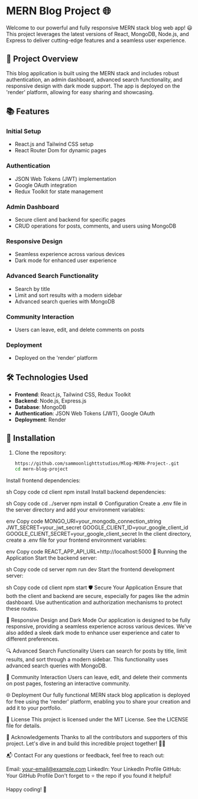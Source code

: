 # MERN Blog Project 🌐

Welcome to our powerful and fully responsive MERN stack blog web app! 😃 This project leverages the latest versions of React, MongoDB, Node.js, and Express to deliver cutting-edge features and a seamless user experience.

## 🚀 Project Overview

This blog application is built using the MERN stack and includes robust authentication, an admin dashboard, advanced search functionality, and responsive design with dark mode support. The app is deployed on the 'render' platform, allowing for easy sharing and showcasing.

## 📚 Features

### Initial Setup
- React.js and Tailwind CSS setup
- React Router Dom for dynamic pages

### Authentication
- JSON Web Tokens (JWT) implementation
- Google OAuth integration
- Redux Toolkit for state management

### Admin Dashboard
- Secure client and backend for specific pages
- CRUD operations for posts, comments, and users using MongoDB

### Responsive Design
- Seamless experience across various devices
- Dark mode for enhanced user experience

### Advanced Search Functionality
- Search by title
- Limit and sort results with a modern sidebar
- Advanced search queries with MongoDB

### Community Interaction
- Users can leave, edit, and delete comments on posts

### Deployment
- Deployed on the 'render' platform

## 🛠 Technologies Used
- **Frontend**: React.js, Tailwind CSS, Redux Toolkit
- **Backend**: Node.js, Express.js
- **Database**: MongoDB
- **Authentication**: JSON Web Tokens (JWT), Google OAuth
- **Deployment**: Render

## 🔧 Installation

1. Clone the repository:
   ```sh
   https://github.com/sammoonlighttstudios/Mlog-MERN-Project-.git
   cd mern-blog-project
Install frontend dependencies:

sh
Copy code
cd client
npm install
Install backend dependencies:

sh
Copy code
cd ../server
npm install
⚙️ Configuration
Create a .env file in the server directory and add your environment variables:

env
Copy code
MONGO_URI=your_mongodb_connection_string
JWT_SECRET=your_jwt_secret
GOOGLE_CLIENT_ID=your_google_client_id
GOOGLE_CLIENT_SECRET=your_google_client_secret
In the client directory, create a .env file for your frontend environment variables:

env
Copy code
REACT_APP_API_URL=http://localhost:5000
🚀 Running the Application
Start the backend server:

sh
Copy code
cd server
npm run dev
Start the frontend development server:

sh
Copy code
cd client
npm start
🛡️ Secure Your Application
Ensure that both the client and backend are secure, especially for pages like the admin dashboard. Use authentication and authorization mechanisms to protect these routes.

🎨 Responsive Design and Dark Mode
Our application is designed to be fully responsive, providing a seamless experience across various devices. We've also added a sleek dark mode to enhance user experience and cater to different preferences.

🔍 Advanced Search Functionality
Users can search for posts by title, limit results, and sort through a modern sidebar. This functionality uses advanced search queries with MongoDB.

💬 Community Interaction
Users can leave, edit, and delete their comments on post pages, fostering an interactive community.

🌐 Deployment
Our fully functional MERN stack blog application is deployed for free using the 'render' platform, enabling you to share your creation and add it to your portfolio.

📝 License
This project is licensed under the MIT License. See the LICENSE file for details.

👏 Acknowledgements
Thanks to all the contributors and supporters of this project. Let's dive in and build this incredible project together! 🚀✨

📬 Contact
For any questions or feedback, feel free to reach out:

Email: your-email@example.com
LinkedIn: Your LinkedIn Profile
GitHub: Your GitHub Profile
Don't forget to ⭐ the repo if you found it helpful!

Happy coding! 🚀
